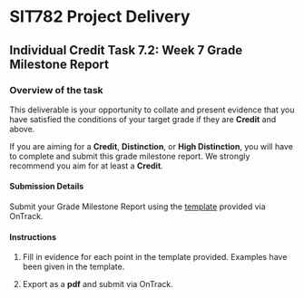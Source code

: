 <div id="banner"></div>

# SIT782 Project Delivery
## Individual Credit Task 7.2: Week 7 Grade Milestone Report

### Overview of the task
This deliverable is your opportunity to collate and present evidence that you have satisfied the conditions of your target grade if they are **Credit** and above.

If you are aiming for a **Credit**, **Distinction**, or **High Distinction**, you will have to complete and submit this grade milestone report. We strongly recommend you aim for at least a **Credit**.

#### Submission Details
Submit your Grade Milestone Report using the [template](https://deakin365.sharepoint.com/:f:/s/SIT782-t1-2018/EjtriPJQ6B1NuMrb9WI59oMB_UKn0Ui6ewP4ONJTzmFVLg?e=rp2vwG) provided via OnTrack.

#### Instructions

1. Fill in evidence for each point in the template provided. Examples have been given in the template.

2. Export as a **pdf** and submit via OnTrack.

<div style="page-break-after:always;"></div>
